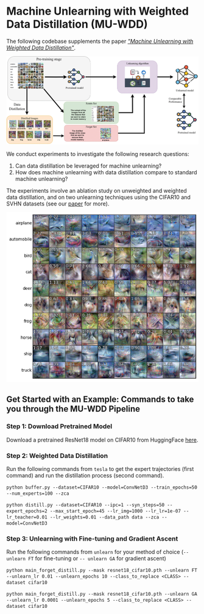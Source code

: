 # Machine Unlearning with Weighted Data Distillation (MU-WDD)

The following codebase supplements the paper [*"Machine Unlearning with Weighted Data Distillation"*](https://www.overleaf.com/read/mwtdcjkzbqcy#7066cf).

![MU with WDD Pipeline](pipeline.png)

We conduct experiments to investigate the following research questions:
1. Can data distillation be leveraged for machine unlearning?
2. How does machine unlearning with data distillation compare to standard machine unlearning?

The experiments involve an ablation study on unweighted and weighted data distillation, and on two unlearning techniques using the CIFAR10 and SVHN datasets (see our [paper](https://www.overleaf.com/read/mwtdcjkzbqcy#7066cf) for more). 

![WDD Output](wdd_output.png)

## Get Started with an Example: Commands to take you through the MU-WDD Pipeline

### Step 1: Download Pretrained Model 
Download a pretrained ResNet18 model on CIFAR10 from HuggingFace [here](https://huggingface.co/edadaltocg/resnet18_cifar10). 

### Step 2: Weighted Data Distillation
Run the following commands from `tesla` to get the expert trajectories (first command) and run the distillation process (second command). 

```shell
python buffer.py --dataset=CIFAR10 --model=ConvNetD3 --train_epochs=50 --num_experts=100 --zca
```
```shell
python distill.py --dataset=CIFAR10 --ipc=1 --syn_steps=50 --expert_epochs=2 --max_start_epoch=45 --lr_img=1000 --lr_lr=1e-07 --lr_teacher=0.01 --lr_weights=0.01 --data_path data --zca --model=ConvNetD3
```

### Step 3: Unlearning with Fine-tuning and Gradient Ascent
Run the following commands from `unlearn` for your method of choice (`-- unlearn FT` for fine-tuning or `-- unlearn GA` for gradient ascent)

```shell
python main_forget_distill.py --mask resnet18_cifar10.pth --unlearn FT --unlearn_lr 0.01 --unlearn_epochs 10 --class_to_replace <CLASS> --dataset cifar10
```

```shell
python main_forget_distill.py --mask resnet18_cifar10.pth --unlearn GA --unlearn_lr 0.0001 --unlearn_epochs 5 --class_to_replace <CLASS> --dataset cifar10
```
